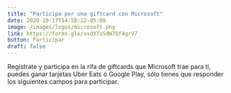 ```yaml
---
title: "Participa por una giftcard con Microsoft"
date: 2020-10-17T14:58:22-05:00
image: /images/logos/microsoft.png
link: https://forms.gle/xxdXTsSdW7Qf4grV7 
button: Participar
draft: false
---
```


Regístrate y participa en la rifa de giftcards que Microsoft trae para tí, puedes ganar tarjetas Uber Eats ó Google Play, sólo tienes que responder los siguientes campos para participar.